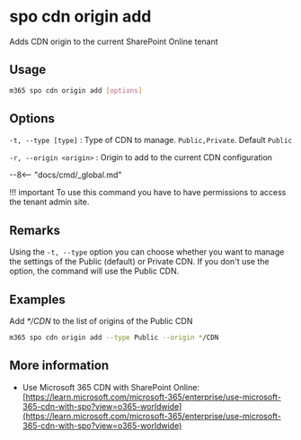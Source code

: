 # spo cdn origin add

Adds CDN origin to the current SharePoint Online tenant

## Usage

```sh
m365 spo cdn origin add [options]
```

## Options

`-t, --type [type]`
: Type of CDN to manage. `Public,Private`. Default `Public`

`-r, --origin <origin>`
: Origin to add to the current CDN configuration

--8<-- "docs/cmd/_global.md"

!!! important
    To use this command you have to have permissions to access the tenant admin site.

## Remarks

Using the `-t, --type` option you can choose whether you want to manage the settings of the Public (default) or Private CDN. If you don't use the option, the command will use the Public CDN.

## Examples

Add _*/CDN_ to the list of origins of the Public CDN

```sh
m365 spo cdn origin add --type Public --origin */CDN
```

## More information

- Use Microsoft 365 CDN with SharePoint Online: [https://learn.microsoft.com/microsoft-365/enterprise/use-microsoft-365-cdn-with-spo?view=o365-worldwide](https://learn.microsoft.com/microsoft-365/enterprise/use-microsoft-365-cdn-with-spo?view=o365-worldwide)
